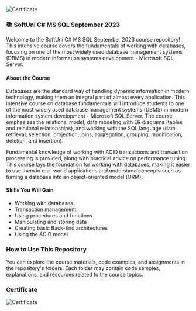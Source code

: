 <img src="https://i.imgur.com/AchtYT3.png" alt="Certificate"/> 

### 📚 SoftUni C# MS SQL September 2023
 
Welcome to the SoftUni C# MS SQL September 2023 course repository! This intensive course covers the fundamentals of working with databases, focusing on one of the most widely used database management systems (DBMS) in modern information systems development - Microsoft SQL Server.

#### About the Course

Databases are the standard way of handling dynamic information in modern technology, making them an integral part of almost every application. This intensive course on database fundamentals will introduce students to one of the most widely used database management systems (DBMS) in modern information system development - Microsoft SQL Server. The course emphasizes the relational model, data modeling with ER diagrams (tables and relational relationships), and working with the SQL language (data retrieval, selection, projection, joins, aggregation, grouping, modification, deletion, and insertion).

Fundamental knowledge of working with ACID transactions and transaction processing is provided, along with practical advice on performance tuning. This course lays the foundation for working with databases, making it easier to use them in real-world applications and understand concepts such as turning a database into an object-oriented model (ORM).

#### Skills You Will Gain

- Working with databases
- Transaction management
- Using procedures and functions
- Manipulating and storing data
- Creating basic Back-End architectures
- Using the ACID model

### How to Use This Repository

You can explore the course materials, code examples, and assignments in the repository's folders. Each folder may contain code samples, explanations, and resources related to the course topics.

### Certificate

![Certificate](https://i.imgur.com/AchtYT3.png)
